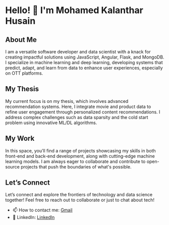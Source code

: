 # Hello! 👋 I'm Mohamed Kalanthar Husain

## About Me
I am a versatile software developer and data scientist with a knack for creating impactful solutions using JavaScript, Angular, Flask, and MongoDB. I specialize in machine learning and deep learning, developing systems that predict, adapt, and learn from data to enhance user experiences, especially on OTT platforms.

## My Thesis
My current focus is on my thesis, which involves advanced recommendation systems. Here, I integrate movie and product data to refine user engagement through personalized content recommendations. I address complex challenges such as data sparsity and the cold start problem using innovative ML/DL algorithms.

## My Work
In this space, you’ll find a range of projects showcasing my skills in both front-end and back-end development, along with cutting-edge machine learning models. I am always eager to collaborate and contribute to open-source projects that push the boundaries of what's possible.

## Let’s Connect
Let’s connect and explore the frontiers of technology and data science together! Feel free to reach out to collaborate or just to chat about tech!

- 📫 How to contact me:  [Gmail](Jaheerkalanthar816@gmail.com)
- 💼 LinkedIn: [LinkedIn](https://www.linkedin.com/in/mohamed-kalanthar-hussain/)

<!---
HussainPythonista/HussainPythonista is a ✨ special ✨ repository because its `README.md` (this file) appears on your GitHub profile.
You can click the Preview link to take a look at your changes.
--->
